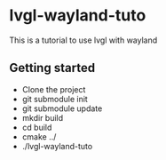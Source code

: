 # lvgl-wayland-tuto
This is a tutorial to use lvgl with wayland

## Getting started

- Clone the project
- git submodule init
- git submodule update
- mkdir build
- cd build
- cmake ../
- ./lvgl-wayland-tuto
